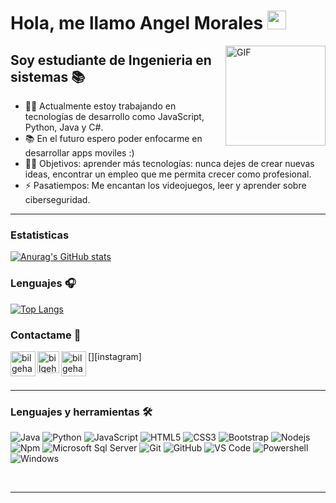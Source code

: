 # Hola, me llamo Angel Morales <img width="30px" src="https://media.tenor.com/images/3b388fe03da271d2674faf85eb7c3fcd/tenor.gif" />

<img align="right" alt="GIF" height="160px" src="https://media.giphy.com/media/3o6ggbCzAotIx43ey4/giphy.gif?cid=ecf05e47ggblh636rlms3ce3z35z27inq8wa5xhd3kv9r96l&rid=giphy.gif&ct=g" />

## Soy estudiante de Ingenieria en sistemas 📚

- 👨‍💻 Actualmente estoy trabajando en tecnologías de desarrollo como JavaScript, Python, Java y C#.
- 📚 En el futuro espero poder enfocarme en desarrollar apps moviles :)
- 💪🏼 Objetivos: aprender más tecnologías: nunca dejes de crear nuevas ideas, encontrar un empleo que me permita crecer como profesional.
- ⚡ Pasatiempos: Me encantan los videojuegos, leer y aprender sobre ciberseguridad.

---
### Estatisticas
[![Anurag's GitHub stats](https://github-readme-stats.vercel.app/api?username=maldonadoangel)](https://github.com/anuraghazra/github-readme-stats)



### Lenguajes 🎧

[![Top Langs](https://github-readme-stats.vercel.app/api/top-langs/?username=maldonadoangel&layout=compact)](https://github.com/anuraghazra/github-readme-stats)



### Contactame 📝


[<img align="left" alt="bilgehangecici.site" width="40px" src="https://i.pinimg.com/originals/1d/46/dd/1d46dda5b99cf1a91a1e2377fb948b36.gif" />][website]
[<img align="left" alt="bilgehangecici | LinkedIn" width="35px" src="https://i.pinimg.com/originals/de/b4/6f/deb46f02a59e3b3a2aa58fac16290d63.gif" />][linkedin]
[<img align="left" alt="bilgehangecici | Instagram" width="40px" src="https://thumbs.gfycat.com/OrnateOrneryFoal-max-1mb.gif" />][instagram]

<br />

---

### Lenguajes y herramientas  🛠 
![Java](http://img.shields.io/badge/-Java-5B4638?style=flat-square&logo=java&logoColor=ffffff)
![Python](http://img.shields.io/badge/-Python-3776AB?style=flat-square&logo=python&logoColor=ffffff)
![JavaScript](https://img.shields.io/badge/-JavaScript-%23F7DF1C?style=flat-square&logo=javascript&logoColor=000000&labelColor=%23F7DF1C&color=%23FFCE5A)
![HTML5](https://img.shields.io/badge/-HTML5-%23E44D27?style=flat-square&logo=html5&logoColor=ffffff)
![CSS3](https://img.shields.io/badge/-CSS3-%231572B6?style=flat-square&logo=css3)
![Bootstrap](https://img.shields.io/badge/-Bootstrap-563D7C?style=flat-square&logo=Bootstrap)
![Nodejs](https://img.shields.io/badge/-Nodejs-339933?style=flat-square&logo=Node.js&logoColor=ffffff)
![Npm](https://img.shields.io/badge/-npm-CB3837?style=flat-square&logo=npm)
![Microsoft Sql Server](https://img.shields.io/badge/-Sql%20Server-CC2927?style=flat-square&logo=microsoft-sql-server&logoColor=ffffff)
![Git](https://img.shields.io/badge/-Git-%23F05032?style=flat-square&logo=git&logoColor=%23ffffff)
![GitHub](https://img.shields.io/badge/-GitHub-181717?style=flat-square&logo=github)
![VS Code](http://img.shields.io/badge/-VS%20Code-007ACC?style=flat-square&logo=visual-studio-code&logoColor=ffffff)
![Powershell](http://img.shields.io/badge/-Powershell-5391FE?style=flat-square&logo=powershell&logoColor=ffffff)
![Windows](http://img.shields.io/badge/-Windows-0078D6?style=flat-square&logo=windows&logoColor=ffffff)

<br/>

---


[website]: http://bilgehangecici.site/
[linkedin]: https://gt.linkedin.com/in/angelmorales098?trk=people-guest_people_search-card

<!--
**maldonadoangel/maldonadoangel** is a ✨ _special_ ✨ repository because its `README.md` (this file) appears on your GitHub profile.

Here are some ideas to get you started:

- 🔭 I’m currently working on ...
- 🌱 I’m currently learning ...
- 👯 I’m looking to collaborate on ...
- 🤔 I’m looking for help with ...
- 💬 Ask me about ...
- 📫 How to reach me: ...
- 😄 Pronouns: ...
- ⚡ Fun fact: ...
-->
